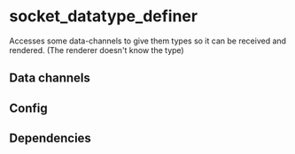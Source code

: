 # socket_datatype_definer
Accesses some data-channels to give them types so it can be received and rendered. (The renderer doesn't know the type)
## Data channels

## Config

## Dependencies
